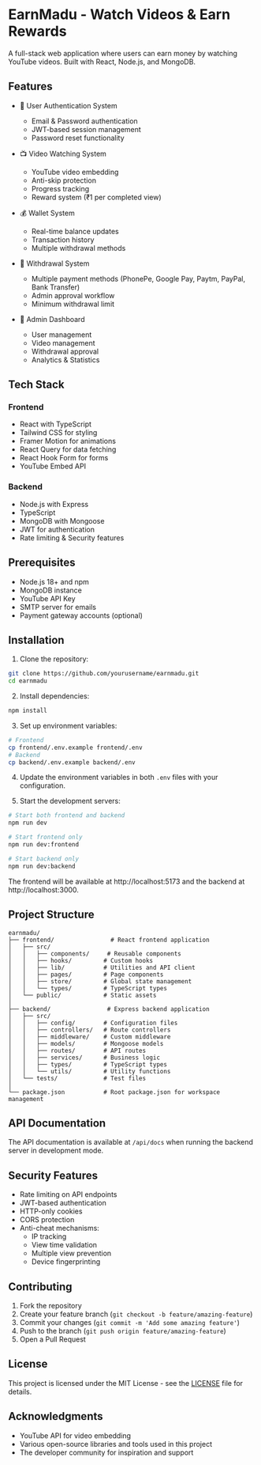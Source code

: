 # EarnMadu - Watch Videos & Earn Rewards

A full-stack web application where users can earn money by watching YouTube videos. Built with React, Node.js, and MongoDB.

## Features

- 👤 User Authentication System
  - Email & Password authentication
  - JWT-based session management
  - Password reset functionality

- 📺 Video Watching System
  - YouTube video embedding
  - Anti-skip protection
  - Progress tracking
  - Reward system (₹1 per completed view)

- 💰 Wallet System
  - Real-time balance updates
  - Transaction history
  - Multiple withdrawal methods

- 💸 Withdrawal System
  - Multiple payment methods (PhonePe, Google Pay, Paytm, PayPal, Bank Transfer)
  - Admin approval workflow
  - Minimum withdrawal limit

- 👑 Admin Dashboard
  - User management
  - Video management
  - Withdrawal approval
  - Analytics & Statistics

## Tech Stack

### Frontend
- React with TypeScript
- Tailwind CSS for styling
- Framer Motion for animations
- React Query for data fetching
- React Hook Form for forms
- YouTube Embed API

### Backend
- Node.js with Express
- TypeScript
- MongoDB with Mongoose
- JWT for authentication
- Rate limiting & Security features

## Prerequisites

- Node.js 18+ and npm
- MongoDB instance
- YouTube API Key
- SMTP server for emails
- Payment gateway accounts (optional)

## Installation

1. Clone the repository:
```bash
git clone https://github.com/yourusername/earnmadu.git
cd earnmadu
```

2. Install dependencies:
```bash
npm install
```

3. Set up environment variables:
```bash
# Frontend
cp frontend/.env.example frontend/.env
# Backend
cp backend/.env.example backend/.env
```

4. Update the environment variables in both `.env` files with your configuration.

5. Start the development servers:
```bash
# Start both frontend and backend
npm run dev

# Start frontend only
npm run dev:frontend

# Start backend only
npm run dev:backend
```

The frontend will be available at http://localhost:5173 and the backend at http://localhost:3000.

## Project Structure

```
earnmadu/
├── frontend/                # React frontend application
│   ├── src/
│   │   ├── components/     # Reusable components
│   │   ├── hooks/         # Custom hooks
│   │   ├── lib/           # Utilities and API client
│   │   ├── pages/         # Page components
│   │   ├── store/         # Global state management
│   │   └── types/         # TypeScript types
│   └── public/            # Static assets
│
├── backend/                # Express backend application
│   ├── src/
│   │   ├── config/        # Configuration files
│   │   ├── controllers/   # Route controllers
│   │   ├── middleware/    # Custom middleware
│   │   ├── models/        # Mongoose models
│   │   ├── routes/        # API routes
│   │   ├── services/      # Business logic
│   │   ├── types/         # TypeScript types
│   │   └── utils/         # Utility functions
│   └── tests/             # Test files
│
└── package.json           # Root package.json for workspace management
```

## API Documentation

The API documentation is available at `/api/docs` when running the backend server in development mode.

## Security Features

- Rate limiting on API endpoints
- JWT-based authentication
- HTTP-only cookies
- CORS protection
- Anti-cheat mechanisms:
  - IP tracking
  - View time validation
  - Multiple view prevention
  - Device fingerprinting

## Contributing

1. Fork the repository
2. Create your feature branch (`git checkout -b feature/amazing-feature`)
3. Commit your changes (`git commit -m 'Add some amazing feature'`)
4. Push to the branch (`git push origin feature/amazing-feature`)
5. Open a Pull Request

## License

This project is licensed under the MIT License - see the [LICENSE](LICENSE) file for details.

## Acknowledgments

- YouTube API for video embedding
- Various open-source libraries and tools used in this project
- The developer community for inspiration and support 